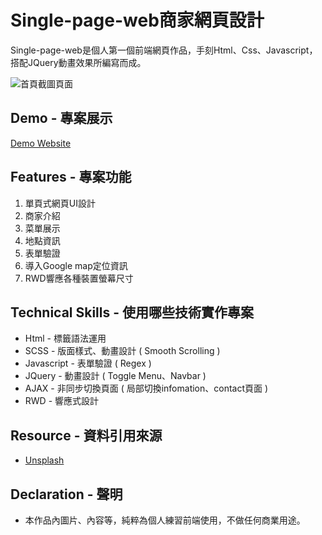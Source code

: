# Single-page-web商家網頁設計

Single-page-web是個人第一個前端網頁作品，手刻Html、Css、Javascript，搭配JQuery動畫效果所編寫而成。

![首頁截圖頁面](https://github.com/gn00667340/single-page-web/blob/gh-pages/images/singlepage.gif)

## Demo - 專案展示

[Demo Website](https://gn00667340.github.io/single-page-web/)

## Features - 專案功能

  1. 單頁式網頁UI設計
  2. 商家介紹
  3. 菜單展示
  4. 地點資訊
  5. 表單驗證
  6. 導入Google map定位資訊
  7. RWD響應各種裝置螢幕尺寸

## Technical Skills - 使用哪些技術實作專案

- Html - 標籤語法運用
- SCSS - 版面樣式、動畫設計 ( Smooth Scrolling )
- Javascript - 表單驗證 ( Regex ) 
- JQuery - 動畫設計 ( Toggle Menu、Navbar )
- AJAX - 非同步切換頁面 ( 局部切換infomation、contact頁面 )
- RWD - 響應式設計

## Resource - 資料引用來源

- [Unsplash](https://unsplash.com/)

## Declaration - 聲明

- 本作品內圖片、內容等，純粹為個人練習前端使用，不做任何商業用途。
